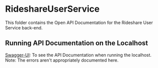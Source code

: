 # RideshareUserService

This folder contains the Open API Documentation for the Rideshare User Service back-end.

## Running API Documentation on the Localhost
[Swagger-UI](http://localhost:9999/swagger-ui/index.html?url=/v3/api-docs): To see the API Documentation when running the localhost. Note: The errors aren't appropriately documented here. 